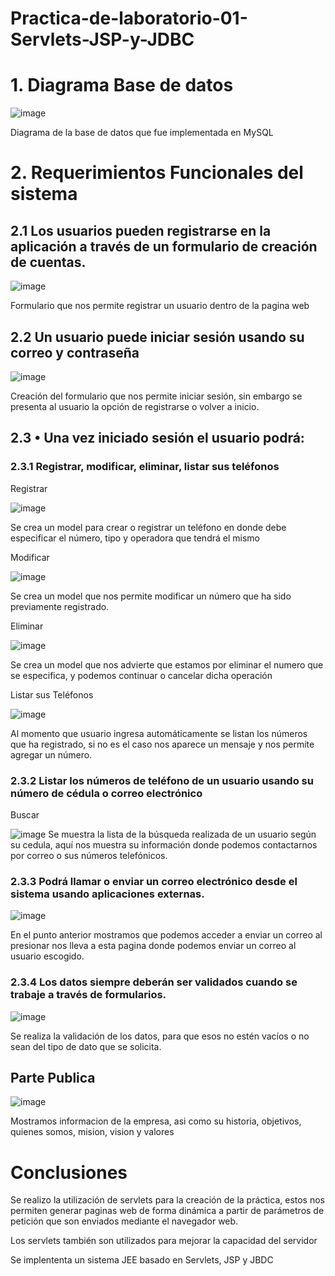 # Practica-de-laboratorio-01-Servlets-JSP-y-JDBC

# 1. Diagrama Base de datos

![image](https://user-images.githubusercontent.com/33675679/81704113-14b6f900-9433-11ea-9285-a56982a2af61.png)

Diagrama de la base de datos que fue implementada en MySQL

# 2. Requerimientos Funcionales del sistema

## 2.1 Los usuarios pueden registrarse en la aplicación a través de un formulario de creación de cuentas.


![image](https://user-images.githubusercontent.com/33675679/81641549-dd225f80-93e6-11ea-81da-5a16a80f0f99.png)

 
Formulario que nos permite registrar un usuario dentro de la pagina web
## 2.2 Un usuario puede iniciar sesión usando su correo y contraseña

![image](https://user-images.githubusercontent.com/33675679/81641565-e7dcf480-93e6-11ea-8d45-8ffe418cf56d.png)
 
Creación del formulario que nos permite iniciar sesión, sin embargo se presenta al usuario la opción de registrarse o volver a inicio.

## 2.3 • Una vez iniciado sesión el usuario podrá:
### 2.3.1 Registrar, modificar, eliminar, listar sus teléfonos

Registrar

![image](https://user-images.githubusercontent.com/33675679/81641591-f88d6a80-93e6-11ea-9f97-44dc9bbb751c.png)

Se crea un model para crear o registrar un teléfono en donde debe especificar el número, tipo y operadora que 
tendrá el mismo

Modificar
 
![image](https://user-images.githubusercontent.com/33675679/81641614-080cb380-93e7-11ea-9817-512eb98677fe.png)

Se crea un model que nos permite modificar un número que ha sido previamente registrado.

Eliminar 

![image](https://user-images.githubusercontent.com/33675679/81641629-14910c00-93e7-11ea-8ca8-64659ad2a957.png)

Se crea un model que nos advierte que estamos por eliminar el numero que se especifica, y podemos continuar o 
cancelar dicha operación 

Listar sus Teléfonos

![image](https://user-images.githubusercontent.com/33675679/81641645-1eb30a80-93e7-11ea-8dba-70b79e1bc0d1.png)

Al momento que usuario ingresa automáticamente se listan los números que ha registrado, si no es el caso nos 
aparece un mensaje y nos permite agregar un número.

### 2.3.2 Listar los números de teléfono de un usuario usando su número de cédula o correo electrónico

Buscar

![image](https://user-images.githubusercontent.com/33675679/81641717-4a35f500-93e7-11ea-8fa3-49e075b8a5e0.png)
Se muestra la lista de la búsqueda realizada de un usuario según su cedula, aquí nos muestra su información
 donde podemos contactarnos por correo o sus números telefónicos.

### 2.3.3 Podrá llamar o enviar un correo electrónico desde el sistema usando aplicaciones externas.

![image](https://user-images.githubusercontent.com/33675679/81641736-528e3000-93e7-11ea-8422-52782106d68d.png)
 
En el punto anterior mostramos que podemos acceder a enviar un correo al presionar nos lleva a esta pagina donde podemos enviar un correo al usuario escogido.


### 2.3.4 Los datos siempre deberán ser validados cuando se trabaje a través de formularios.


![image](https://user-images.githubusercontent.com/33675679/81641784-705b9500-93e7-11ea-9a66-fe2b4ee31a46.png)
 

Se realiza la validación de los datos, para que esos no estén vacíos o no sean del tipo de dato que se solicita.


## Parte Publica


![image](https://user-images.githubusercontent.com/33675679/81641896-b44e9a00-93e7-11ea-9542-8e1b08952bf2.png)

Mostramos informacion de la empresa, asi como su historia, objetivos, quienes somos, mision, vision y valores

# Conclusiones

Se realizo la utilización de servlets para la creación de la práctica, estos nos permiten generar paginas web de forma dinámica a partir de parámetros de petición que son enviados mediante el navegador web.


Los servlets también son utilizados para mejorar la capacidad del servidor


Se implententa un sistema JEE basado en Servlets, JSP y JBDC

